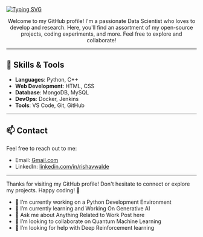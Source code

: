 [![Typing SVG](https://readme-typing-svg.demolab.com?font=Fira+Code&duration=100&pause=1000&width=435&lines=HELLO+WORLD!!+I+RISHAV+WALDE;A+DATA+SCIENTIST;A+DATA+ANALYST;A+ML+RESEARCHER;A++C%2B%2B+DEVELOPER)](https://git.io/typing-svg)


<p align="center">
  Welcome to my GitHub profile! I'm a passionate Data Scientist who loves to develop and research. Here, you'll find an assortment of my open-source projects, coding experiments, and more. Feel free to explore and collaborate!
</p>

---

## 🔧 Skills & Tools

- **Languages**: Python, C++
- **Web Development**: HTML, CSS
- **Database**: MongoDB, MySQL
- **DevOps**: Docker, Jenkins
- **Tools**: VS Code, Git, GitHub

---

## 📫 Contact

Feel free to reach out to me:

- Email: [Gmail.com](mailto:rbsrishav25@gmail.com)
- LinkedIn: [linkedin.com/in/rishavwalde](https://www.linkedin.com/in/rishavwalde/)

---

Thanks for visiting my GitHub profile! Don't hesitate to connect or explore my projects. Happy coding! 🚀


- 🔭 I’m currently working on a Python Development Environment 
- 🌱 I’m currently learning and Working On Generative AI
- 💬 Ask me about Anything Related to Work Post here
- 👯 I’m looking to collaborate on Quantum Machine Learning
- 🤔 I’m looking for help with Deep Reinforcement learning
<!--
**theri6v/theri6v** is a ✨ _special_ ✨ repository because its `README.md` (this file) appears on your GitHub profile.
